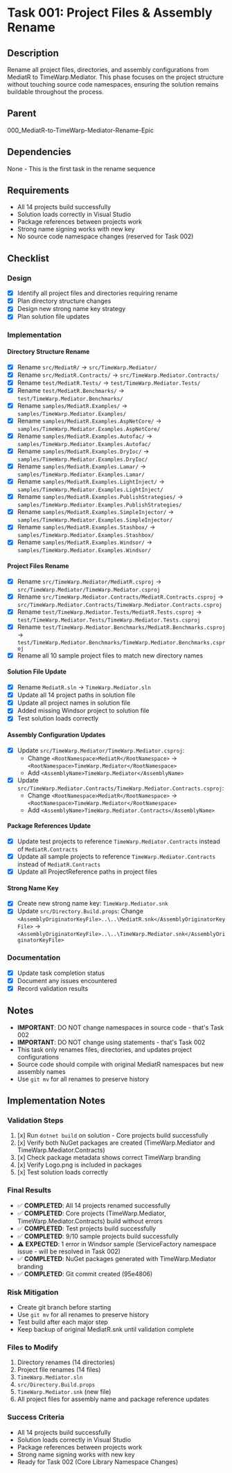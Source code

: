 # Task 001: Project Files & Assembly Rename

## Description
Rename all project files, directories, and assembly configurations from MediatR to TimeWarp.Mediator. This phase focuses on the project structure without touching source code namespaces, ensuring the solution remains buildable throughout the process.

## Parent
000_MediatR-to-TimeWarp-Mediator-Rename-Epic

## Dependencies
None - This is the first task in the rename sequence

## Requirements
- All 14 projects build successfully
- Solution loads correctly in Visual Studio
- Package references between projects work
- Strong name signing works with new key
- No source code namespace changes (reserved for Task 002)

## Checklist

### Design
- [x] Identify all project files and directories requiring rename
- [x] Plan directory structure changes
- [x] Design new strong name key strategy
- [x] Plan solution file updates

### Implementation

#### Directory Structure Rename
- [x] Rename `src/MediatR/` → `src/TimeWarp.Mediator/`
- [x] Rename `src/MediatR.Contracts/` → `src/TimeWarp.Mediator.Contracts/`
- [x] Rename `test/MediatR.Tests/` → `test/TimeWarp.Mediator.Tests/`
- [x] Rename `test/MediatR.Benchmarks/` → `test/TimeWarp.Mediator.Benchmarks/`
- [x] Rename `samples/MediatR.Examples/` → `samples/TimeWarp.Mediator.Examples/`
- [x] Rename `samples/MediatR.Examples.AspNetCore/` → `samples/TimeWarp.Mediator.Examples.AspNetCore/`
- [x] Rename `samples/MediatR.Examples.Autofac/` → `samples/TimeWarp.Mediator.Examples.Autofac/`
- [x] Rename `samples/MediatR.Examples.DryIoc/` → `samples/TimeWarp.Mediator.Examples.DryIoc/`
- [x] Rename `samples/MediatR.Examples.Lamar/` → `samples/TimeWarp.Mediator.Examples.Lamar/`
- [x] Rename `samples/MediatR.Examples.LightInject/` → `samples/TimeWarp.Mediator.Examples.LightInject/`
- [x] Rename `samples/MediatR.Examples.PublishStrategies/` → `samples/TimeWarp.Mediator.Examples.PublishStrategies/`
- [x] Rename `samples/MediatR.Examples.SimpleInjector/` → `samples/TimeWarp.Mediator.Examples.SimpleInjector/`
- [x] Rename `samples/MediatR.Examples.Stashbox/` → `samples/TimeWarp.Mediator.Examples.Stashbox/`
- [x] Rename `samples/MediatR.Examples.Windsor/` → `samples/TimeWarp.Mediator.Examples.Windsor/`

#### Project Files Rename
- [x] Rename `src/TimeWarp.Mediator/MediatR.csproj` → `src/TimeWarp.Mediator/TimeWarp.Mediator.csproj`
- [x] Rename `src/TimeWarp.Mediator.Contracts/MediatR.Contracts.csproj` → `src/TimeWarp.Mediator.Contracts/TimeWarp.Mediator.Contracts.csproj`
- [x] Rename `test/TimeWarp.Mediator.Tests/MediatR.Tests.csproj` → `test/TimeWarp.Mediator.Tests/TimeWarp.Mediator.Tests.csproj`
- [x] Rename `test/TimeWarp.Mediator.Benchmarks/MediatR.Benchmarks.csproj` → `test/TimeWarp.Mediator.Benchmarks/TimeWarp.Mediator.Benchmarks.csproj`
- [x] Rename all 10 sample project files to match new directory names

#### Solution File Update
- [x] Rename `MediatR.sln` → `TimeWarp.Mediator.sln`
- [x] Update all 14 project paths in solution file
- [x] Update all project names in solution file
- [x] Added missing Windsor project to solution file
- [x] Test solution loads correctly

#### Assembly Configuration Updates
- [x] Update `src/TimeWarp.Mediator/TimeWarp.Mediator.csproj`:
  - Change `<RootNamespace>MediatR</RootNamespace>` → `<RootNamespace>TimeWarp.Mediator</RootNamespace>`
  - Add `<AssemblyName>TimeWarp.Mediator</AssemblyName>`
- [x] Update `src/TimeWarp.Mediator.Contracts/TimeWarp.Mediator.Contracts.csproj`:
  - Change `<RootNamespace>MediatR</RootNamespace>` → `<RootNamespace>TimeWarp.Mediator</RootNamespace>`
  - Add `<AssemblyName>TimeWarp.Mediator.Contracts</AssemblyName>`

#### Package References Update
- [x] Update test projects to reference `TimeWarp.Mediator.Contracts` instead of `MediatR.Contracts`
- [x] Update all sample projects to reference `TimeWarp.Mediator.Contracts` instead of `MediatR.Contracts`
- [x] Update all ProjectReference paths in project files

#### Strong Name Key
- [x] Create new strong name key: `TimeWarp.Mediator.snk`
- [x] Update `src/Directory.Build.props`: Change `<AssemblyOriginatorKeyFile>..\..\MediatR.snk</AssemblyOriginatorKeyFile>` → `<AssemblyOriginatorKeyFile>..\..\TimeWarp.Mediator.snk</AssemblyOriginatorKeyFile>`

### Documentation
- [x] Update task completion status
- [x] Document any issues encountered
- [x] Record validation results

## Notes
- **IMPORTANT**: DO NOT change namespaces in source code - that's Task 002
- **IMPORTANT**: DO NOT change using statements - that's Task 002
- This task only renames files, directories, and updates project configurations
- Source code should compile with original MediatR namespaces but new assembly names
- Use `git mv` for all renames to preserve history

## Implementation Notes

### Validation Steps
1. [x] Run `dotnet build` on solution - Core projects build successfully
2. [x] Verify both NuGet packages are created (TimeWarp.Mediator and TimeWarp.Mediator.Contracts)
3. [x] Check package metadata shows correct TimeWarp branding
4. [x] Verify Logo.png is included in packages
5. [x] Test solution loads correctly

### Final Results
- ✅ **COMPLETED**: All 14 projects renamed successfully
- ✅ **COMPLETED**: Core projects (TimeWarp.Mediator, TimeWarp.Mediator.Contracts) build without errors
- ✅ **COMPLETED**: Test projects build successfully 
- ✅ **COMPLETED**: 9/10 sample projects build successfully
- ⚠️ **EXPECTED**: 1 error in Windsor sample (ServiceFactory namespace issue - will be resolved in Task 002)
- ✅ **COMPLETED**: NuGet packages generated with TimeWarp.Mediator branding
- ✅ **COMPLETED**: Git commit created (95e4806)

### Risk Mitigation
- Create git branch before starting
- Use `git mv` for all renames to preserve history
- Test build after each major step
- Keep backup of original MediatR.snk until validation complete

### Files to Modify
1. Directory renames (14 directories)
2. Project file renames (14 files)  
3. `TimeWarp.Mediator.sln`
4. `src/Directory.Build.props`
5. `TimeWarp.Mediator.snk` (new file)
6. All project files for assembly name and package reference updates

### Success Criteria
- All 14 projects build successfully
- Solution loads correctly in Visual Studio
- Package references between projects work
- Strong name signing works with new key
- Ready for Task 002 (Core Library Namespace Changes)